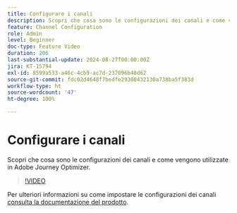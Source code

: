 ```yaml
---
title: Configurare i canali
description: Scopri che cosa sono le configurazioni dei canali e come vengono utilizzate in Adobe Journey Optimizer.
feature: Channel Configuration
role: Admin
level: Beginner
doc-type: Feature Video
duration: 206
last-substantial-update: 2024-08-27T00:00:00Z
jira: KT-15794
exl-id: 8599a533-a46c-4cb9-ac7d-237096b48d62
source-git-commit: fdc02d4648f7bedfe29300432130a738ba5f383d
workflow-type: ht
source-wordcount: '47'
ht-degree: 100%

---
```


# Configurare i canali

Scopri che cosa sono le configurazioni dei canali e come vengono utilizzate in Adobe Journey Optimizer.

>[!VIDEO](https://video.tv.adobe.com/v/3433124/?learn=on)

Per ulteriori informazioni su come impostare le configurazioni dei canali [consulta la documentazione del prodotto](https://experienceleague.adobe.com/it/docs/journey-optimizer/using/configuration/channel-surfaces#set-up-channel-surfaces).
